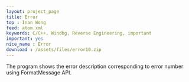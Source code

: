 ```yaml
---
layout: project_page
title: Error
top : Inan Wong
feed: atom.xml
keywords: C/C++, Windbg, Reverse Engineering, important
important: yes
nice_name : Error
download : /assets/files/error10.zip
---
```


The program shows the error description corresponding to error number using FormatMessage API.
